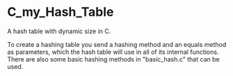 # C_my_Hash_Table
A hash table with dynamic size in C.

To create a hashing table you send a hashing method and an equals method as parameters, which the hash table will use in all of its internal functions. There are also some basic hashing methods in "basic_hash.c" that can be used.
